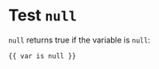 Test `null`
===========

`null` returns true if the variable is `null`:

```twig
{{ var is null }}
```